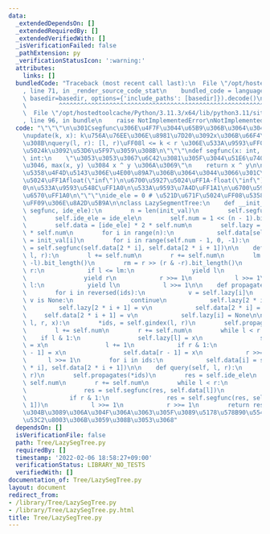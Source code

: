 ```yaml
---
data:
  _extendedDependsOn: []
  _extendedRequiredBy: []
  _extendedVerifiedWith: []
  _isVerificationFailed: false
  _pathExtension: py
  _verificationStatusIcon: ':warning:'
  attributes:
    links: []
  bundledCode: "Traceback (most recent call last):\n  File \"/opt/hostedtoolcache/Python/3.11.3/x64/lib/python3.11/site-packages/onlinejudge_verify/documentation/build.py\"\
    , line 71, in _render_source_code_stat\n    bundled_code = language.bundle(stat.path,\
    \ basedir=basedir, options={'include_paths': [basedir]}).decode()\n          \
    \         ^^^^^^^^^^^^^^^^^^^^^^^^^^^^^^^^^^^^^^^^^^^^^^^^^^^^^^^^^^^^^^^^^^^^^^^^^^^^^^^^^\n\
    \  File \"/opt/hostedtoolcache/Python/3.11.3/x64/lib/python3.11/site-packages/onlinejudge_verify/languages/python.py\"\
    , line 96, in bundle\n    raise NotImplementedError\nNotImplementedError\n"
  code: "\"\"\"\n\u301Csegfunc\u306E\u4F7F\u3044\u65B9\u306B\u3064\u3044\u3066\u301C\
    \nupdate(k, x): k\u756A\u76EE\u306E\u8981\u7D20\u3092x\u306B\u66F4\u65B0\u3059\
    \u308B\nquery(l, r): [l, r)\uFF08l <= k < r \u306E\u533A\u9593\uFF09\u304B\u3089\
    \u5024k\u3092\u53D6\u5F97\u3059\u308B\n\"\"\"\ndef segfunc(x: int, y: int) ->\
    \ int:\n    \"\u3053\u3053\u3067\u6C42\u3081\u305F\u3044\u51E6\u7406\u3092\u884C\
    \u3046, max(x, y) \u3084 x ^ y \u306A\u3069\"\n    return x ^ y\n\n\"\"\"\n\u301C\
    \u5358\u4F4D\u5143\u306E\u4E00\u89A7\u306B\u3064\u3044\u3066\u301C\n\u6700\u5C0F\
    \u5024\uFF1Afloat(\"inf\")\n\u6700\u5927\u5024\uFF1A-float(\"inf\")\nXOR\uFF1A\
    0\n\u533A\u9593\u548C\uFF1A0\n\u533A\u9593\u7A4D\uFF1A1\n\u6700\u5927\u516C\u7D04\
    \u6570\uFF1A0\n\"\"\"\nide_ele = 0 # \u521D\u671F\u5024\uFF08\u5358\u4F4D\u5143\
    \uFF09\u306E\u8A2D\u5B9A\n\nclass LazySegmentTree:\n    def __init__(self, init_val,\
    \ segfunc, ide_ele):\n        n = len(init_val)\n        self.segfunc = segfunc\n\
    \        self.ide_ele = ide_ele\n        self.num = 1 << (n - 1).bit_length()\n\
    \        self.data = [ide_ele] * 2 * self.num\n        self.lazy = [None] * 2\
    \ * self.num\n        for i in range(n):\n            self.data[self.num + i]\
    \ = init_val[i]\n        for i in range(self.num - 1, 0, -1):\n            self.data[i]\
    \ = self.segfunc(self.data[2 * i], self.data[2 * i + 1])\n\n    def gindex(self,\
    \ l, r):\n        l += self.num\n        r += self.num\n        lm = l >> (l &\
    \ -l).bit_length()\n        rm = r >> (r & -r).bit_length()\n        while l <\
    \ r:\n            if l <= lm:\n                yield l\n            if r <= rm:\n\
    \                yield r\n            r >>= 1\n            l >>= 1\n        while\
    \ l:\n            yield l\n            l >>= 1\n\n    def propagates(self, *ids):\n\
    \        for i in reversed(ids):\n            v = self.lazy[i]\n            if\
    \ v is None:\n                continue\n            self.lazy[2 * i] = v\n   \
    \         self.lazy[2 * i + 1] = v\n            self.data[2 * i] = v\n       \
    \     self.data[2 * i + 1] = v\n            self.lazy[i] = None\n\n    def update(self,\
    \ l, r, x):\n        *ids, = self.gindex(l, r)\n        self.propagates(*ids)\n\
    \        l += self.num\n        r += self.num\n        while l < r:\n        \
    \    if l & 1:\n                self.lazy[l] = x\n                self.data[l]\
    \ = x\n                l += 1\n            if r & 1:\n                self.lazy[r\
    \ - 1] = x\n                self.data[r - 1] = x\n            r >>= 1\n      \
    \      l >>= 1\n        for i in ids:\n            self.data[i] = self.segfunc(self.data[2\
    \ * i], self.data[2 * i + 1])\n\n    def query(self, l, r):\n        *ids, = self.gindex(l,\
    \ r)\n        self.propagates(*ids)\n        res = self.ide_ele\n        l +=\
    \ self.num\n        r += self.num\n        while l < r:\n            if l & 1:\n\
    \                res = self.segfunc(res, self.data[l])\n                l += 1\n\
    \            if r & 1:\n                res = self.segfunc(res, self.data[r -\
    \ 1])\n            l >>= 1\n            r >>= 1\n        return res\n\n# \u308F\
    \u304B\u3089\u306A\u304F\u306A\u3063\u305F\u3089\u5178\u578B90\u554F\u306E29\u3092\
    \u53C2\u8003\u306B\u3059\u308B\u3053\u3068"
  dependsOn: []
  isVerificationFile: false
  path: Tree/LazySegTree.py
  requiredBy: []
  timestamp: '2022-02-06 18:58:27+09:00'
  verificationStatus: LIBRARY_NO_TESTS
  verifiedWith: []
documentation_of: Tree/LazySegTree.py
layout: document
redirect_from:
- /library/Tree/LazySegTree.py
- /library/Tree/LazySegTree.py.html
title: Tree/LazySegTree.py
---
```


